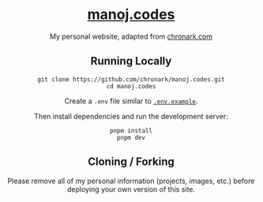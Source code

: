 <div align="center">
    <a href="https://manoj.codes"><h1 align="center">manoj.codes</h1></a>

My personal website, adapted from [chronark.com](https://github.com/chronark/chronark.com)

## Running Locally

```sh-session
git clone https://github.com/chronark/manoj.codes.git
cd manoj.codes
```

Create a `.env` file similar to [`.env.example`](https://github.com/chronark/manoj.codes/blob/main/.env.example).

Then install dependencies and run the development server:
```sh-session
pnpm install
pnpm dev
```


## Cloning / Forking

Please remove all of my personal information (projects, images, etc.) before deploying your own version of this site.
